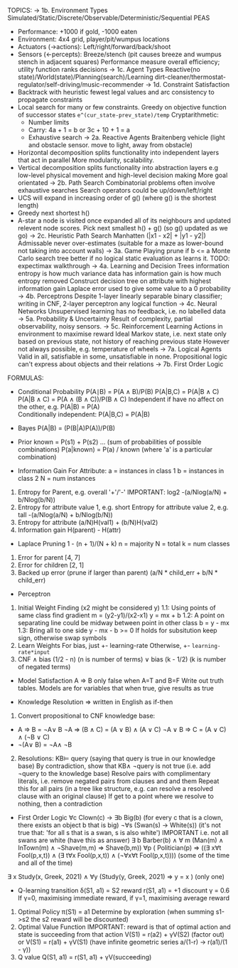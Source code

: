<!-- SPDX-License-Identifier: zlib-acknowledgement -->
TOPICS:
→ 1b. Environment Types
Simulated/Static/Discrete/Observable/Deterministic/Sequential
PEAS
 - Performance: +1000 if gold, -1000 eaten
 - Environment: 4x4 grid, player/pit/wumpus locations
 - Actuators (->actions): Left/right/forward/back/shoot
 - Sensors (<-percepts): Breeze/stench 
 (pit causes breeze and wumpus stench in adjacent squares)
Performance measure overall efficiency; utility function ranks decisions 
→ 1c. Agent Types
Reactive(no state)/World(state)/Planning(search)/Learning
dirt-cleaner/thermostat-regulator/self-driving/music-recommender
→ 1d. Constraint Satisfaction
- Backtrack with heuristic fewest legal values and arc consistency to propagate constraints
- Local search for many or few constraints. 
  Greedy on objective function of successor states
  `e^(cur_state-prev_state)/temp`
Cryptarithmetic:
  - Number limits
  - Carry: 4a + 1 = b or 3c + 10 + 1 = a
  - Exhaustive search
→ 2a. Reactive Agents
Braitenberg vehicle (light and obstacle sensor. move to light, away from obstacle)
- Horizontal decomposition splits functionality into independent layers that act in parallel
  More modularity, scalability.
- Vertical decomposition splits functionality into abstraction layers
  e.g low-level physical movement and high-level decision making
  More goal orientated 
→ 2b. Path Search
Combinatorial problems often involve exhaustive searches
Search operators could be up/down/left/right
- UCS will expand in increasing order of g() (where g() is the shortest length)
- Greedy next shortest h()
- A-star a node is visited once expanded all of its neighbours and updated relevent node scores.
  Pick next smallest h() + g() (so g() updated as we go)
→ 2c. Heuristic Path Search
Manhatten (|x1 - x2| + |y1 - y2|)
Admissable never over-estimates 
(suitable for a maze as lower-bound not taking into account walls)
→ 3a. Game Playing
prune if b <= a
Monte Carlo search tree better if no logical static evaluation as learns it. 
TODO: expectimax walkthrough
→ 4a. Learning and Decision Trees
information entropy is how much variance data has
information gain is how much entropy removed
Construct decision tree on attribute with highest information gain
Laplace error used to give some value to a 0 probability
→ 4b. Perceptrons
Despite 1-layer linearly separable binary classifier; writing in CNF, 2-layer perceptron any logical function
→ 4c. Neural Networks
Unsupervised learning has no feedback, i.e. no labelled data
→ 5a. Probability & Uncertainty
Result of complexity, partial observability, noisy sensors.
→ 5c. Reinforcement Learning
Actions in environment to maximise reward 
Ideal Markov state, i.e. next state only based on previous state, not history of reaching previous state
However not always possible, e.g. temperature of wheels
→ 7a. Logical Agents
Valid in all, satisfiable in some, unsatisfiable in none.
Propositional logic can't express about objects and their relations
→ 7b. First Order Logic


FORMULAS:
* Conditional Probability
P(A∣B) = P(A ∧ B)/P(B)
P(A|B,C) = P(A|B ∧ C)
P(A|B ∧ C) = P(A ∧ (B ∧ C))/P(B ∧ C)
Independent if have no affect on the other, e.g. P(A|B) = P(A)   
Conditionally independent: P(A|B,C) = P(A|B)
* Bayes
P(A|B) = (P(B|A)P(A))/P(B)
* Prior
known = P(s1) + P(s2) ... (sum of probabilities of possible combinations)
P(a|known) = P(a) / known (where 'a' is a particular combination) 

* Information Gain For Attribute:
   a = instances in class 1
   b = instances in class 2
   N = num instances
1. Entropy for Parent, e.g. overall '+'/'-'
   IMPORTANT: log2
   -(a/Nlog(a/N) + b/Nlog(b/N))
2. Entropy for attribute value 1, e.g. short
   Entropy for attribute value 2, e.g. tall
   -(a/Nlog(a/N) + b/Nlog(b/N))
3. Entropy for attribute
   (a/N)H(val1) + (b/N)H(val2)
4. Information gain
   H(parent) - H(attr)

* Laplace Pruning
1 - (n + 1)/(N + k)
n = majority
N = total
k = num classes
1. Error for parent [4, 7]
2. Error for children [2, 1]
3. Backed up error (prune if larger than parent)
(a/N * child_err + b/N * child_err)

* Perceptron
1. Initial Weight Finding (x2 might be considered y)
  1.1: Using points of same class find gradient
       m = (y2-y1)/(x2-x1) 
       y = mx + b
  1.2: A point on separating line could be midway between point in other class
       b = y - mx
  1.3: Bring all to one side
       y - mx - b >= 0
       If holds for subsitution keep sign, otherwise swap symbols
2. Learn Weights
  For bias, just +- learning-rate
  Otherwise, +- `learning-rate*input`
3. CNF
∧ bias (1/2 - n) (n is number of terms)
∨ bias (k - 1/2) (k is number of negated terms)

* Model Satisfaction
A ⇒  B only false when A=T and B=F
Write out truth tables. 
Models are for variables that when true, give results as true

* Knowledge Resolution
⇒  written in English as if-then
1. Convert propositional to CNF knowledge base:
  - A ⇒ B = ¬A∨ B
   ¬A ⇒ (B ∧ C) = (A ∨ B) ∧ (A ∨ C)
   ¬A ∨ B ⇒ C = (A ∨ C) ∧ (¬B ∨ C)  
  - ¬(A∨ B) = ¬A∧ ¬B
2. Resolutions:
KB⊨ query (saying that query is true in our knowledge base)
By contradiction, show that KB∧ ¬query is not true (i.e. add ¬query to the knowledge base)
Resolve pairs with complimentary literals, i.e. remove negated pairs from clauses and and them
Repeat this for all pairs (in a tree like structure, e.g. can resolve a resolved clause with an original clause)
If get to a point where we resolve to nothing, then a contradiction 

* First Order Logic
∀c Clown(c) → ∃b Big(b) (for every c that is a clown, there exists an object b that is big)
¬∀s (Swan(s) → White(s)) 
(it's not true that: 'for all s that is a swan, s is also white')
IMPORTANT i.e. not all swans are white (have this as answer)
∃ b Barber(b) ∧ ∀ m (Man(m) ∧ InTown(m) ∧ ¬Shave(m,m) ⇒ Shave(b,m))
∀p ( Politician(p) ⇒ ((∃ x∀t Fool(p,x,t)) ∧ (∃ t∀x Fool(p,x,t)) ∧ (¬∀x∀t Fool(p,x,t))))
(some of the time and all of the time)

∃ x Study(x, Greek, 2021) ∧ ∀y (Study(y, Greek, 2021) ⇒ y = x )
(only one)

* Q-learning
transition δ(S1, a1) = S2
reward r(S1, a1) = +1
discount γ = 0.6
If γ=0, maximising immediate reward, if γ=1, maximising average reward 
1. Optimal Policy π(S1) = a1 
   Determine by exploration (when summing s1->s2 the s2 reward will be discounted)
2. Optimal Value Function
   IMPORTANT: reward is that of optimal action and state is succeeding from that action
   V(S1) = r(a2) + γV(S2) (factor out)
   or
   V(S1) = r(a1) + γV(S1) (have infinite geometric series a/(1-r) -> r(a1)/(1 - γ))
3. Q value 
   Q(S1, a1) = r(S1, a1) + γV(succeeding)
